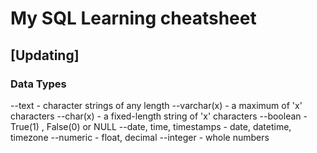 # My SQL Learning cheatsheet
## [Updating]


### Data Types
--text - character strings of any length
--varchar(x) - a maximum of 'x' characters
--char(x) - a fixed-length string of 'x' characters
--boolean - True(1) , False(0) or NULL
--date, time, timestamps - date, datetime, timezone
--numeric - float, decimal
--integer - whole numbers
